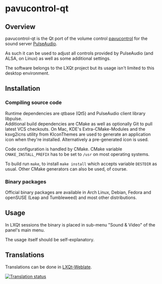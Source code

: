 # pavucontrol-qt

## Overview

pavucontrol-qt is the Qt port of the volume control [pavucontrol](https://freedesktop.org/software/pulseaudio/pavucontrol/) for the sound server [PulseAudio](https://www.freedesktop.org/wiki/Software/PulseAudio/).   

As such it can be used to adjust all controls provided by PulseAudio (and ALSA, on Linux) as well as some additional settings.   

The software belongs to the LXQt project but its usage isn't limited to this desktop environment.   

## Installation

### Compiling source code

Runtime dependencies are qtbase (Qt5) and PulseAudio client library libpulse.   
Additional build dependencies are CMake as well as optionally Git to pull latest VCS checkouts. 
On Mac, KDE's Extra-CMake-Modules and the ksvg2icns utility from KIconThemes are used to generate an application icon when they're installed. Alternatively a pre-generated icon is used.

Code configuration is handled by CMake. CMake variable `CMAKE_INSTALL_PREFIX` has to be set to `/usr` on most operating systems.   

To build run `make`, to install `make install` which accepts variable `DESTDIR` as usual.
Other CMake generators can also be used, of course.

### Binary packages

Official binary packages are available in Arch Linux, Debian, Fedora and openSUSE (Leap and Tumbleweed) and most other distributions.

## Usage

In LXQt sessions the binary is placed in sub-menu "Sound & Video" of the panel's main menu.   

The usage itself should be self-explanatory.


## Translations

Translations can be done in [LXQt-Weblate](https://translate.lxqt-project.org/projects/lxqt-configuration/pavucontrol-qt/).

<a href="https://translate.lxqt-project.org/projects/lxqt-configuration/pavucontrol-qt/">
<img src="https://translate.lxqt-project.org/widgets/lxqt-configuration/-/pavucontrol-qt/multi-auto.svg" alt="Translation status" />
</a>
